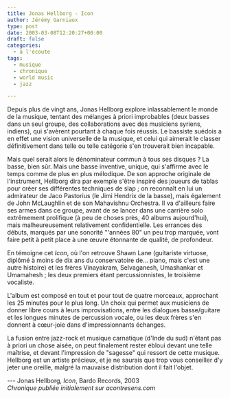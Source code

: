 ```yaml
---
title: Jonas Hellborg - Icon
author: Jérémy Garniaux
type: post
date: 2003-03-08T12:20:27+00:00
draft: false
categories:
  - à l'écoute
tags:
  - musique
  - chronique
  - world music
  - jazz

---
```

Depuis plus de vingt ans, Jonas Hellborg explore inlassablement le monde de la musique, tentant des mélanges à priori improbables (deux basses dans un seul groupe, des collaborations avec des musiciens syriens, indiens), qui s'avèrent pourtant à chaque fois réussis. Le bassiste suédois a en effet une vision universelle de la musique, et celui qui aimerait le classer définitivement dans telle ou telle catégorie s'en trouverait bien incapable.

Mais quel serait alors le dénominateur commun à tous ses disques ? La basse, bien sûr. Mais une basse inventive, unique, qui s'affirme avec le temps comme de plus en plus mélodique. De son approche originale de l'instrument, Hellborg dira par exemple s'être inspiré des joueurs de tablas pour créer ses différentes techniques de slap ; on reconnaît en lui un admirateur de Jaco Pastorius (le Jimi Hendrix de la basse), mais également de John McLaughlin et de son Mahavishnu Orchestra. Il va d'ailleurs faire ses armes dans ce groupe, avant de se lancer dans une carrière solo extrêmement prolifique (à peu de choses près, 40 albums aujourd'hui), mais malheureusement relativement confidentielle. Les errances des débuts, marqués par une sonorité "'années 80" un peu trop marquée, vont faire petit à petit place à une œuvre étonnante de qualité, de profondeur.

En témoigne cet *Icon*, où l'on retrouve Shawn Lane (guitariste virtuose, diplômé à moins de dix ans du conservatoire de... piano, mais c'est une autre histoire) et les frères Vinayakram, Selvaganesh, Umashankar et Umamahesh ; les deux premiers étant percussionnistes, le troisième vocaliste.

L'album est composé en tout et pour tout de quatre morceaux, approchant les 25 minutes pour le plus long. Un choix qui permet aux musiciens de donner libre cours à leurs improvisations, entre les dialogues basse/guitare et les longues minutes de percussion vocale, ou les deux frères s'en donnent à cœur-joie dans d'impressionnants échanges.

La fusion entre jazz-rock et musique carnatique (d'Inde du sud) n'étant pas à priori un chose aisée, on peut finalement rester ébloui devant une telle maîtrise, et devant l'impression de "sagesse" qui ressort de cette musique. Hellborg est un artiste précieux, et je ne saurais que trop vous conseiller d'y jeter une oreille, malgré la mauvaise distribution dont il fait l'objet.

--- Jonas Hellborg, _Icon_, Bardo Records, 2003  
_Chronique publiée initialement sur acontresens.com_